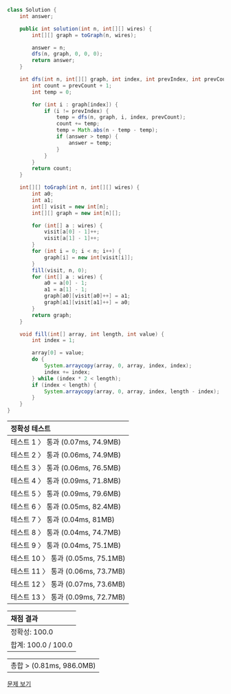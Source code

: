 ```java
class Solution {
    int answer;

    public int solution(int n, int[][] wires) {
        int[][] graph = toGraph(n, wires);

        answer = n;
        dfs(n, graph, 0, 0, 0);
        return answer;
    }

    int dfs(int n, int[][] graph, int index, int prevIndex, int prevCount) {
        int count = prevCount + 1;
        int temp = 0;

        for (int i : graph[index]) {
            if (i != prevIndex) {
                temp = dfs(n, graph, i, index, prevCount);
                count += temp;
                temp = Math.abs(n - temp - temp);
                if (answer > temp) {
                    answer = temp;
                }
            }
        }
        return count;
    }

    int[][] toGraph(int n, int[][] wires) {
        int a0;
        int a1;
        int[] visit = new int[n];
        int[][] graph = new int[n][];

        for (int[] a : wires) {
            visit[a[0] - 1]++;
            visit[a[1] - 1]++;
        }
        for (int i = 0; i < n; i++) {
            graph[i] = new int[visit[i]];
        }
        fill(visit, n, 0);
        for (int[] a : wires) {
            a0 = a[0] - 1;
            a1 = a[1] - 1;
            graph[a0][visit[a0]++] = a1;
            graph[a1][visit[a1]++] = a0;
        }
        return graph;
    }

    void fill(int[] array, int length, int value) {
        int index = 1;

        array[0] = value;
        do {
            System.arraycopy(array, 0, array, index, index);
            index += index;
        } while (index * 2 < length);
        if (index < length) {
            System.arraycopy(array, 0, array, index, length - index);
        }
    }
}
```
 | 정확성 테스트 |
 |  :-  |
 | 테스트 1 〉 통과 (0.07ms, 74.9MB) |
 | 테스트 2 〉 통과 (0.06ms, 74.9MB) |
 | 테스트 3 〉 통과 (0.06ms, 76.5MB) |
 | 테스트 4 〉 통과 (0.09ms, 71.8MB) |
 | 테스트 5 〉 통과 (0.09ms, 79.6MB) |
 | 테스트 6 〉 통과 (0.05ms, 82.4MB) |
 | 테스트 7 〉 통과 (0.04ms, 81MB) |
 | 테스트 8 〉 통과 (0.04ms, 74.7MB) |
 | 테스트 9 〉 통과 (0.04ms, 75.1MB) |
 | 테스트 10 〉 통과 (0.05ms, 75.1MB) |
 | 테스트 11 〉 통과 (0.06ms, 73.7MB) |
 | 테스트 12 〉 통과 (0.07ms, 73.6MB) |
 | 테스트 13 〉 통과 (0.09ms, 72.7MB) |

 | 채점 결과 |
 | :- |
 | 정확성: 100.0 |
 | 합계: 100.0 / 100.0 |

 ||
 | :- |
 | 총합 > (0.81ms, 986.0MB) |

[문제 보기](https://programmers.co.kr/learn/courses/30/lessons/86971?language=java)